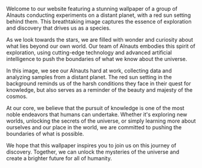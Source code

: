 <!--
Write me content for website with wallpaper "A group of AInauts conducting experiments on a distant planet, with a red sun setting behind them."
-->

<!--font:"Montserrat"-->

Welcome to our website featuring a stunning wallpaper of a group of AInauts conducting experiments on a distant planet, with a red sun setting behind them. This breathtaking image captures the essence of exploration and discovery that drives us as a species.

As we look towards the stars, we are filled with wonder and curiosity about what lies beyond our own world. Our team of AInauts embodies this spirit of exploration, using cutting-edge technology and advanced artificial intelligence to push the boundaries of what we know about the universe.

In this image, we see our AInauts hard at work, collecting data and analyzing samples from a distant planet. The red sun setting in the background reminds us of the harsh conditions they face in their quest for knowledge, but also serves as a reminder of the beauty and majesty of the cosmos.

At our core, we believe that the pursuit of knowledge is one of the most noble endeavors that humans can undertake. Whether it's exploring new worlds, unlocking the secrets of the universe, or simply learning more about ourselves and our place in the world, we are committed to pushing the boundaries of what is possible.

We hope that this wallpaper inspires you to join us on this journey of discovery. Together, we can unlock the mysteries of the universe and create a brighter future for all of humanity.
